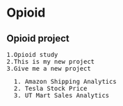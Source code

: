 # Opioid
## Opioid project
 <pre>
1.Opioid study 
2.This is my new project
3.Give me a new project
</pre>
 <pre>
  1. Amazon Shipping Analytics    
  2. Tesla Stock Price            
  3. UT Mart Sales Analytics            
  </pre>
